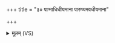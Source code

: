 +++
title = "३० पाप्माधिधीयमाना पारुष्यमवधीयमाना"

+++
<details><summary>मूलम् (VS)</summary>

पा॒प्माधि॑धी॒यमा॑ना॒ पारु॑ष्यमवधी॒यमा॑ना ॥
</details>